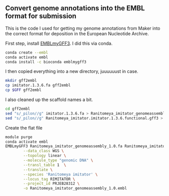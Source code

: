## Convert genome annotations into the EMBL format for submission

This is the code I used for getting my genome annotations from Maker into the correct format for deposition in the European Nucleotide Archive.

First step, install [EMBLmyGFF3](https://github.com/NBISweden/EMBLmyGFF3). I did this via conda.

```bash
conda create --embl
conda activate embl
conda install -c bioconda emblmygff3
```

I then copied everything into a new directory, juuuuuust in case.

```bash
mkdir gff2embl
cp imitator.1.3.6.fa gff2embl
cp $GFF gff2embl
```

I also cleaned up the scaffold names a bit.

```bash
cd gff2embl
sed "s/_pilon//g" imitator.1.3.6.fa > Ranitomeya_imitator_genomeassembly_1.0.fa
sed "s/_pilon//g" Ranitomeya_imitator.imitator.1.3.6.functional.gff3 > Ranitomeya_imitator_genomeassembly_1.0.gff3
```

Create the flat file

```bash
module purge
conda activate embl
EMBLmyGFF3 Ranitomeya_imitator_genomeassembly_1.0.fa Ranitomeya_imitator_genomeassembly_1.0.gff3 \
        --data_class WGS \
        --topology linear \
        --molecule_type "genomic DNA" \
        --transl_table 1  \
        --translate \
        --species 'Ranitomeya imitator' \
        --locus_tag RIMITATOR \
        --project_id PRJEB28312 \
        -o Ranitomeya_imitator_genomeassembly_1.0.embl
```
        
        
